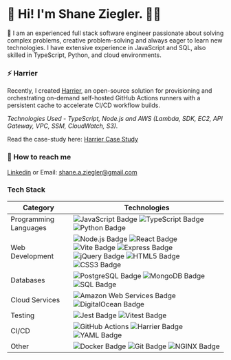 # 👋 Hi! I'm Shane Ziegler. 👨‍💻

🚀 I am an experienced full stack software engineer passionate about solving complex problems, creative problem-solving and always eager to learn new technologies.  I have extensive experience in JavaScript and SQL, also skilled in TypeScript, Python, and cloud environments.


### ⚡ Harrier
Recently, I created [Harrier](https://harrier-gha-runner.github.io/), an open-source solution for provisioning and orchestrating on-demand self-hosted GitHub Actions runners with a persistent cache to accelerate CI/CD workflow builds.

<em>Technologies Used - TypeScript, Node.js and AWS (Lambda, SDK, EC2, API Gateway, VPC, SSM, CloudWatch, S3).</em>

Read the case-study here: [Harrier Case Study](https://harrier-gha-runner.github.io/#/case-study/problem-domain)

### 📧 How to reach me
[Linkedin](https://www.linkedin.com/in/shane-ziegler/)  or Email: <shane.a.ziegler@gmail.com>

### Tech Stack 
| Category | Technologies |
| --- | --- |
| Programming Languages | ![JavaScript Badge](https://img.shields.io/badge/JavaScript-F7DF1E?logo=javascript&logoColor=000&style=flat) ![TypeScript Badge](https://img.shields.io/badge/TypeScript-3178C6?logo=typescript&logoColor=fff&style=flat) ![Python Badge](https://img.shields.io/badge/Python-3776AB?logo=python&logoColor=fff&style=flat) |
| Web Development | ![Node.js Badge](https://img.shields.io/badge/Node.js-5FA04E?logo=nodedotjs&logoColor=fff&style=flat) ![React Badge](https://img.shields.io/badge/React-61DAFB?logo=react&logoColor=000&style=flat) ![Vite Badge](https://img.shields.io/badge/Vite-646CFF?logo=vite&logoColor=fff&style=flat) ![Express Badge](https://img.shields.io/badge/Express-000?logo=express&logoColor=fff&style=flat) ![jQuery Badge](https://img.shields.io/badge/jQuery-0769AD?logo=jquery&logoColor=fff&style=flat) ![HTML5 Badge](https://img.shields.io/badge/HTML5-E34F26?logo=html5&logoColor=fff&style=flat) ![CSS3 Badge](https://img.shields.io/badge/CSS3-1572B6?logo=css3&logoColor=fff&style=flat) |
| Databases | ![PostgreSQL Badge](https://img.shields.io/badge/PostgreSQL-4169E1?logo=postgresql&logoColor=fff&style=flat) ![MongoDB Badge](https://img.shields.io/badge/MongoDB-47A248?logo=mongodb&logoColor=fff&style=flat) ![SQL Badge](https://img.shields.io/badge/MySQL-005C84?logo=mysql&logoColor=fff&style=flat) |
| Cloud Services | ![Amazon Web Services Badge](https://img.shields.io/badge/Amazon%20Web%20Services-232F3E?logo=amazonwebservices&logoColor=fff&style=flat) ![DigitalOcean Badge](https://img.shields.io/badge/DigitalOcean-0080FF?logo=digitalocean&logoColor=fff&style=flat) |
| Testing | ![Jest Badge](https://img.shields.io/badge/Jest-C21325?logo=jest&logoColor=fff&style=flat) ![Vitest Badge](https://img.shields.io/badge/Vitest-6E9F18?logo=vitest&logoColor=fff&style=flat) |
| CI/CD | ![GitHub Actions](https://img.shields.io/badge/GitHub%20Actions-231F20?logo=githubactions&logoColor=fff&style=flat) ![Harrier Badge](https://custom-icon-badges.demolab.com/badge/Harrier-D5D8DC?logo=harrier-logo&logoColor=fff&style=flat) ![YAML Badge](https://img.shields.io/badge/Yaml-C41E3A?logo=yaml&logoColor=fff&style=flat) |
| Other | ![Docker Badge](https://img.shields.io/badge/Docker-2496ED?logo=docker&logoColor=fff&style=flat) ![Git Badge](https://img.shields.io/badge/Git-F05032?logo=git&logoColor=fff&style=flat) ![NGINX Badge](https://img.shields.io/badge/NGINX-009639?logo=nginx&logoColor=fff&style=flat) |
